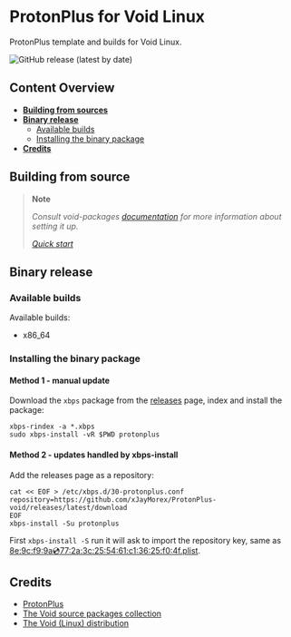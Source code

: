 # ProtonPlus for Void Linux  
ProtonPlus template and builds for Void Linux.

![GitHub release (latest by date)](https://img.shields.io/github/v/release/xJayMorex/ProtonPlus-void?style=flat-square)

## Content Overview

- [**Building from sources**](#building-from-source)
- [**Binary release**](#binary-release)
    - [Available builds](#available-builds)
    - [Installing the binary package](#installing-the-binary-package)
- [**Credits**](#credits)

## Building from source

> **Note**
>
> *Consult void-packages [documentation][1] for more information about setting it up.*
>
> [*Quick start*][2]

## Binary release

### Available builds

Available builds:

- x86_64

### Installing the binary package

#### Method 1 - manual update

Download the `xbps` package from the [releases](//github.com/xJayMorex/ProtonPlus-void/releases) page, index and install the package:

```shell
xbps-rindex -a *.xbps
sudo xbps-install -vR $PWD protonplus
```

#### Method 2 - updates handled by xbps-install

Add the releases page as a repository:

```shell
cat << EOF > /etc/xbps.d/30-protonplus.conf
repository=https://github.com/xJayMorex/ProtonPlus-void/releases/latest/download
EOF
xbps-install -Su protonplus
```

First `xbps-install -S` run it will ask to import the repository key, same as [8e:9c:f9:9a:cd:77:2a:3c:25:54:61:c1:36:25:f0:4f.plist](void-packages/common/repo-keys/8e:9c:f9:9a:cd:77:2a:3c:25:54:61:c1:36:25:f0:4f.plist).

## Credits

- [ProtonPlus](//github.com/Vysp3r/ProtonPlus)
- [The Void source packages collection](//github.com/void-linux/void-packages)
- [The Void (Linux) distribution](//voidlinux.org/)

[1]:  //github.com/void-linux/void-packages/#readme
[2]: //github.com/void-linux/void-packages/#quick-start
